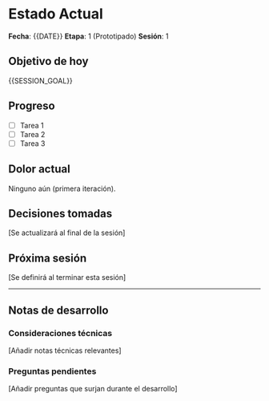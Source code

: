 # Estado Actual

**Fecha**: {{DATE}}
**Etapa**: 1 (Prototipado)
**Sesión**: 1

## Objetivo de hoy
{{SESSION_GOAL}}

## Progreso
- [ ] Tarea 1
- [ ] Tarea 2
- [ ] Tarea 3

## Dolor actual
Ninguno aún (primera iteración).

## Decisiones tomadas
[Se actualizará al final de la sesión]

## Próxima sesión
[Se definirá al terminar esta sesión]

---

## Notas de desarrollo

### Consideraciones técnicas
[Añadir notas técnicas relevantes]

### Preguntas pendientes
[Añadir preguntas que surjan durante el desarrollo]
